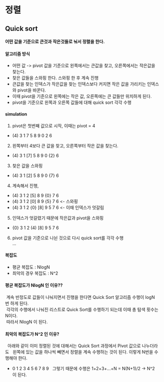 # 정렬

## Quick sort
#### 어떤 값을 기준으로 큰것과 작은것들로 눠서 정렬을 한다.  
#### 알고리즘 방식
- 어떤 값 -> pivot 값을 기준으로 왼쪽에서는 큰값을 찾고, 오른쪽에서는 작은값을 찾는다.
- 찾은 값들을 스와핑 한다. 스와핑 한 후 계속 진행
- 큰값을 찾는 인덱스가 작은값을 찾는 인덱스보다 커지면 작은 값을 가리키는 인덱스와 pivot을 바꾼다.
- 이때 pivot을 기준으로 왼쪽에는 작은 값, 오른쪽에는 큰 값들만 위치하게 된다.
- pivot을 기준으로 왼쪽과 오른쪽 값들에 대해 quick sort 각각 수행

#### simulation
1. pivot은 첫번째 값으로 시작, 이때는 pivot = 4
- (4) 3 1 7 5 8 9 0 2 6  
2. 왼쪽부터 4보다 큰 값을 찾고, 오른쪽부터 작은 값을 찾는다. 
- (4) 3 1 [7] 5 8 9 0 {2} 6  
3. 찾은 값을 스와핑
- (4) 3 1 [2] 5 8 9 0 {7} 6  
4. 계속해서 진행,  
- (4) 3 1 2 [5] 8 9 {0} 7 6  
- (4) 3 1 2 [0] 8 9 {5} 7 6 <- 스와핑  
- (4) 3 1 2 {0} [8] 9 5 7 6 <- 이때 인덱스가 엇갈림  
5. 인덱스가 엇갈렸기 때문에 작은값과 pivot을 스와핑
- {0} 3 1 2 (4) [8] 9 5 7 6  
6. pivot 값을 기준으로 나뉜 것으로 다시 quick sort를 각각 수행  
...

#### 복잡도
- 평균 복잡도 : NlogN  
- 최악의 경우 복잡도 : N^2  

#### 평균 복잡도가 NlogN 인 이유??  
&nbsp;계속 반정도로 값들이 나눠지면서 진행을 한다면 Quick Sort 알고리즘 수행이 logN 번 하게 된다.  
&nbsp;각각의 수행에서 나눠진 리스트로 Quick Sort를 수행하기 되는데 이때 총 탐색 횟수는 N이다.  
&nbsp;따라서 NlogN 이 된다.  

#### 최악의 복잡도가 N^2 인 이유?
&nbsp; 아래와 같이 이미 정렬된 것에 대해서는 Quick Sort 과정에서 Pivot 값으로 나누더라도
&nbsp; 왼쪽에 있는 값을 하나씩 빼면서 정렬을 계속 수행하는 것이 된다. 이렇게 N번을 수행해야 한다.  
- 0 1 2 3 4 5 6 7 8 9
&nbsp; 그렇기 때문에 수행은 1+2+3+...+N = N(N+1)/2 -> N^2 이 된다.  


